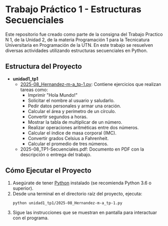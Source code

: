 # Trabajo Práctico 1 - Estructuras Secuenciales

Este repositorio fue creado como parte de la consigna del Trabajo Practico N 1, de la Unidad 2, de la materia Programación 1 para la Tecnicatura Universitaria en Programación de la UTN. En este trabajo se resuelven diversas actividades utilizando estructuras secuenciales en Python.

## Estructura del Proyecto

- **unidad1_tp1**
  - [2025-08_Hernandez-m-a_tp-1.py](unidad1_tp1/2025-08_Hernandez-m-a_tp-1.py): Contiene ejercicios que realizan tareas como:
    - Imprimir "Hola Mundo!"
    - Solicitar el nombre al usuario y saludarlo.
    - Pedir datos personales y armar una oración.
    - Calcular el área y perímetro de un círculo.
    - Convertir segundos a horas.
    - Mostrar la tabla de multiplicar de un número.
    - Realizar operaciones aritméticas entre dos números.
    - Calcular el índice de masa corporal (IMC).
    - Convertir grados Celsius a Fahrenheit.
    - Calcular el promedio de tres números.
  - 2025-08_TP1-Secuenciales.pdf: Documento en PDF con la descripción o entrega del trabajo.

## Cómo Ejecutar el Proyecto

1. Asegúrate de tener [Python](https://www.python.org/downloads/) instalado (se recomienda Python 3.6 o superior).
2. Desde una terminal en el directorio raíz del proyecto, ejecuta:
   ```sh
   python unidad1_tp1/2025-08_Hernandez-m-a_tp-1.py
   ```
3. Sigue las instrucciones que se muestran en pantalla para interactuar con el programa.
